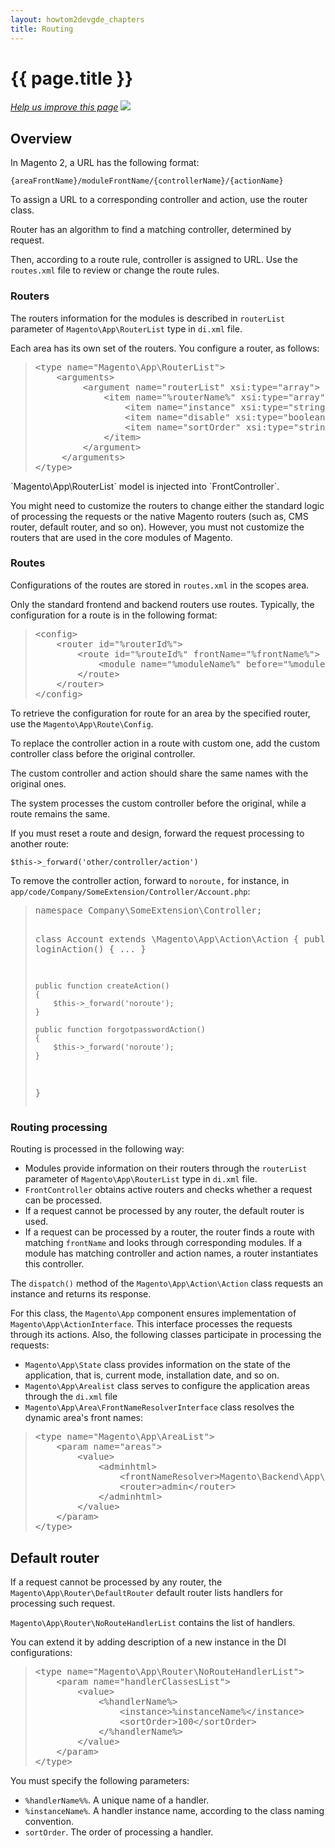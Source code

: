 ```yaml
---
layout: howtom2devgde_chapters
title: Routing
---
```


<h1 id="m2devgde-magento-app">{{ page.title }}</h1>
<p><a href="{{ site.githuburl }}m2devgde/view/RENAME.md" target="_blank"><em>Help us improve this page</em></a>&nbsp;<img src="{{ site.baseurl }}common/images/newWindow.gif"/></p>
<h2 id="overview">Overview</h2>

In Magento 2, a URL has the following format:

`{areaFrontName}/moduleFrontName/{controllerName}/{actionName}`

To assign a URL to a corresponding controller and action, use the router class.

Router has an algorithm to find a matching controller, determined by request.

Then, according to a route rule, controller is assigned to URL. Use the `routes.xml` file to review or change the route rules.

<h3>Routers</h3>

The routers information for the modules is described in `routerList` parameter of `Magento\App\RouterList` type in `di.xml` file.

Each area has its own set of the routers. You configure a router, as follows:
<blockquote>
<pre>
&lt;type name="Magento\App\RouterList">
    &lt;arguments>
         &lt;argument name="routerList" xsi:type="array">
             &lt;item name="%routerName%" xsi:type="array">
                 &lt;item name="instance" xsi:type="string">%instanceName%&lt;/item>
                 &lt;item name="disable" xsi:type="boolean">false&lt;/item>
                 &lt;item name="sortOrder" xsi:type="string">10&lt;/item>
             &lt;/item>
         &lt;/argument>
     &lt;/arguments>
&lt;/type>
</pre>
</blockquote>
`Magento\App\RouterList` model is injected into `FrontController`.

You might need to customize the routers to change either the standard logic of processing the requests or the native Magento routers
(such as, CMS router, default router, and so on).
However, you must not customize the routers that are used in the core modules of Magento.

<h3>Routes</h3>

Configurations of the routes are stored in `routes.xml` in the scopes area.

Only the standard frontend and backend routers use routes. Typically, the configuration for a route is in the following format:

<blockquote>
<pre>
&lt;config>
    &lt;router id="%routerId%">
        &lt;route id="%routeId%" frontName="%frontName%">
            &lt;module name="%moduleName%" before="%moduleName%"/>
        &lt;/route>
    &lt;/router>
&lt;/config>
</pre>
</blockquote>

To retrieve the configuration for route for an area by the specified router, use the `Magento\App\Route\Config`.

To replace the controller action in a route with custom one, add the custom controller class before the original controller.

The custom controller and action should share the same names with the original ones.

The system processes the custom controller before the original, while a route remains the same.

If you must reset a route and design, forward the request processing to another route:

`$this->_forward('other/controller/action')`

To remove the controller action, forward to `noroute,` for instance, in `app/code/Company/SomeExtension/Controller/Account.php`:

<blockquote>
<pre>
namespace Company\SomeExtension\Controller;

class Account extends \Magento\App\Action\Action
{
    public function loginAction()
    {
        ...
    }

    public function createAction()
    {
        $this->_forward('noroute');
    }

    public function forgotpasswordAction()
    {
        $this->_forward('noroute');
    }
}
</pre>
</blockquote>

<h3>Routing processing</h3>

Routing is processed in the following way:

* Modules provide information on their routers through the `routerList` parameter of `Magento\App\RouterList` type in `di.xml` file.
* `FrontController` obtains active routers and checks whether a request can be processed.
* If a request cannot be processed by any router, the default router is used.
* If a request can be processed by a router, the router finds a route with matching `frontName` and looks through corresponding modules. If a module has matching controller and action names, a router instantiates this controller.

The `dispatch()` method of the `Magento\App\Action\Action` class requests an instance and returns its response.

For this class, the `Magento\App` component ensures implementation of `Magento\App\ActionInterface`. This interface processes the requests through its actions. Also, the following classes participate in processing the requests:

* `Magento\App\State` class provides information on the state of the application, that is, current mode, installation date, and so on.
* `Magento\App\Arealist` class serves to configure the application areas through the `di.xml` file
* `Magento\App\Area\FrontNameResolverInterface` class resolves the dynamic area's front names:

<blockquote>
<pre>
&lt;type name="Magento\App\AreaList">
    &lt;param name="areas">
        &lt;value>
            &lt;adminhtml>
                &lt;frontNameResolver>Magento\Backend\App\Area\FrontNameResolver&lt;/frontNameResolver>
                &lt;router>admin&lt;/router>
            &lt;/adminhtml>
        &lt;/value>
    &lt;/param>
&lt;/type>
</pre>
</blockquote>

<h2>Default router</h2>

If a request cannot be processed by any router, the `Magento\App\Router\DefaultRouter` default router lists handlers for processing such request.

`Magento\App\Router\NoRouteHandlerList` contains the list of handlers.

You can extend it by adding description of a new instance in the DI configurations:

<blockquote>
<pre>
&lt;type name="Magento\App\Router\NoRouteHandlerList">
    &lt;param name="handlerClassesList">
        &lt;value>
            &lt;%handlerName%>
                &lt;instance>%instanceName%&lt;/instance>
                &lt;sortOrder>100&lt;/sortOrder>
            &lt;/%handlerName%>
        &lt;/value>
    &lt;/param>
&lt;/type>
</pre>
</blockquote>

You must specify the following parameters:

* `%handlerName%%`. A unique name of a handler.
* `%instanceName%`. A handler instance name, according to the class naming convention.
* `sortOrder`. The order of processing a handler.
